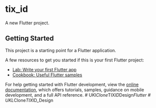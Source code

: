 # tix_id

A new Flutter project.

## Getting Started

This project is a starting point for a Flutter application.

A few resources to get you started if this is your first Flutter project:

- [Lab: Write your first Flutter app](https://docs.flutter.dev/get-started/codelab)
- [Cookbook: Useful Flutter samples](https://docs.flutter.dev/cookbook)

For help getting started with Flutter development, view the
[online documentation](https://docs.flutter.dev/), which offers tutorials,
samples, guidance on mobile development, and a full API reference.
#   U K l _ C l o n e _ T I X _ I D _ D e s i g n _ F l u t t e r  
 #   U K L _ C l o n e _ T I X _ I D _ D e s i g n  
 